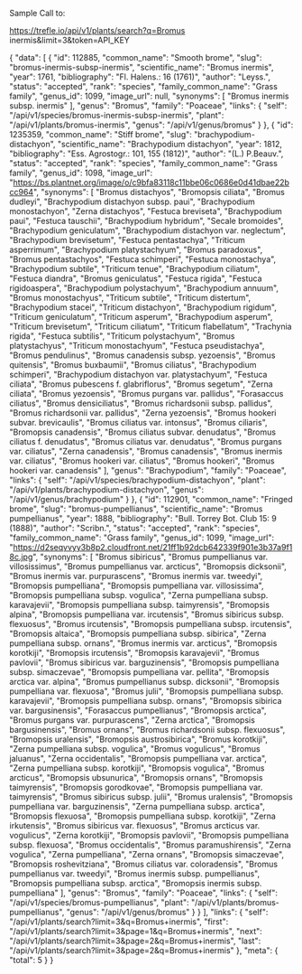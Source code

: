 Sample Call to:

https://trefle.io/api/v1/plants/search?q=Bromus inermis&limit=3&token=API_KEY

{
    "data": [
        {
            "id": 112885,
            "common_name": "Smooth brome",
            "slug": "bromus-inermis-subsp-inermis",
            "scientific_name": "Bromus inermis",
            "year": 1761,
            "bibliography": "Fl. Halens.: 16 (1761)",
            "author": "Leyss.",
            "status": "accepted",
            "rank": "species",
            "family_common_name": "Grass family",
            "genus_id": 1099,
            "image_url": null,
            "synonyms": [
                "Bromus inermis subsp. inermis"
            ],
            "genus": "Bromus",
            "family": "Poaceae",
            "links": {
                "self": "/api/v1/species/bromus-inermis-subsp-inermis",
                "plant": "/api/v1/plants/bromus-inermis",
                "genus": "/api/v1/genus/bromus"
            }
        },
        {
            "id": 1235359,
            "common_name": "Stiff brome",
            "slug": "brachypodium-distachyon",
            "scientific_name": "Brachypodium distachyon",
            "year": 1812,
            "bibliography": "Ess. Agrostogr.: 101, 155 (1812)",
            "author": "(L.) P.Beauv.",
            "status": "accepted",
            "rank": "species",
            "family_common_name": "Grass family",
            "genus_id": 1098,
            "image_url": "https://bs.plantnet.org/image/o/c9bfa83118c11bbe06c0686e0d41dbae22bcc964",
            "synonyms": [
                "Bromus distachyos",
                "Bromopsis ciliata",
                "Bromus dudleyi",
                "Brachypodium distachyon subsp. paui",
                "Brachypodium monostachyon",
                "Zerna distachyos",
                "Festuca breviseta",
                "Brachypodium paui",
                "Festuca tauschii",
                "Brachypodium hybridum",
                "Secale bromoides",
                "Brachypodium geniculatum",
                "Brachypodium distachyon var. neglectum",
                "Brachypodium brevisetum",
                "Festuca pentastachya",
                "Triticum asperrimum",
                "Brachypodium platystachyum",
                "Bromus paradoxus",
                "Bromus pentastachyos",
                "Festuca schimperi",
                "Festuca monostachya",
                "Brachypodium subtile",
                "Triticum tenue",
                "Brachypodium ciliatum",
                "Festuca diandra",
                "Bromus geniculatus",
                "Festuca rigida",
                "Festuca rigidoaspera",
                "Brachypodium polystachyum",
                "Brachypodium annuum",
                "Bromus monostachyus",
                "Triticum subtile",
                "Triticum distertum",
                "Brachypodium stacei",
                "Triticum distachyon",
                "Brachypodium rigidum",
                "Triticum geniculatum",
                "Triticum asperum",
                "Brachypodium asperum",
                "Triticum brevisetum",
                "Triticum ciliatum",
                "Triticum flabellatum",
                "Trachynia rigida",
                "Festuca subtilis",
                "Triticum polystachyum",
                "Bromus platystachyus",
                "Triticum monostachyum",
                "Festuca pseudistachya",
                "Bromus pendulinus",
                "Bromus canadensis subsp. yezoensis",
                "Bromus quitensis",
                "Bromus buxbaumii",
                "Bromus ciliatus",
                "Brachypodium schimperi",
                "Brachypodium distachyon var. platystachyum",
                "Festuca ciliata",
                "Bromus pubescens f. glabriflorus",
                "Bromus segetum",
                "Zerna ciliata",
                "Bromus yezoensis",
                "Bromus purgans var. pallidus",
                "Forasaccus ciliatus",
                "Bromus densiciliatus",
                "Bromus richardsonii subsp. pallidus",
                "Bromus richardsonii var. pallidus",
                "Zerna yezoensis",
                "Bromus hookeri subvar. brevicaulis",
                "Bromus ciliatus var. intonsus",
                "Bromus ciliaris",
                "Bromopsis canadensis",
                "Bromus ciliatus subvar. denudatus",
                "Bromus ciliatus f. denudatus",
                "Bromus ciliatus var. denudatus",
                "Bromus purgans var. ciliatus",
                "Zerna canadensis",
                "Bromus canadensis",
                "Bromus inermis var. ciliatus",
                "Bromus hookeri var. ciliatus",
                "Bromus hookeri",
                "Bromus hookeri var. canadensis"
            ],
            "genus": "Brachypodium",
            "family": "Poaceae",
            "links": {
                "self": "/api/v1/species/brachypodium-distachyon",
                "plant": "/api/v1/plants/brachypodium-distachyon",
                "genus": "/api/v1/genus/brachypodium"
            }
        },
        {
            "id": 112901,
            "common_name": "Fringed brome",
            "slug": "bromus-pumpellianus",
            "scientific_name": "Bromus pumpellianus",
            "year": 1888,
            "bibliography": "Bull. Torrey Bot. Club 15: 9 (1888)",
            "author": "Scribn.",
            "status": "accepted",
            "rank": "species",
            "family_common_name": "Grass family",
            "genus_id": 1099,
            "image_url": "https://d2seqvvyy3b8p2.cloudfront.net/21ff1b92dcb642339f901e3b37a9f18c.jpg",
            "synonyms": [
                "Bromus sibiricus",
                "Bromus pumpellianus var. villosissimus",
                "Bromus pumpellianus var. arcticus",
                "Bromopsis dicksonii",
                "Bromus inermis var. purpurascens",
                "Bromus inermis var. tweedyi",
                "Bromopsis pumpelliana",
                "Bromopsis pumpelliana var. villosissima",
                "Bromopsis pumpelliana subsp. vogulica",
                "Zerna pumpelliana subsp. karavajevii",
                "Bromopsis pumpelliana subsp. taimyrensis",
                "Bromopsis alpina",
                "Bromopsis pumpelliana var. ircutensis",
                "Bromus sibiricus subsp. flexuosus",
                "Bromus ircutensis",
                "Bromopsis pumpelliana subsp. ircutensis",
                "Bromopsis altaica",
                "Bromopsis pumpelliana subsp. sibirica",
                "Zerna pumpelliana subsp. ornans",
                "Bromus inermis var. arcticus",
                "Bromopsis korotkiji",
                "Bromopsis ircutensis",
                "Bromopsis karavajevii",
                "Bromus pavlovii",
                "Bromus sibiricus var. barguzinensis",
                "Bromopsis pumpelliana subsp. simaczevae",
                "Bromopsis pumpelliana var. pellita",
                "Bromopsis arctica var. alpina",
                "Bromus pumpellianus subsp. dicksonii",
                "Bromopsis pumpelliana var. flexuosa",
                "Bromus julii",
                "Bromopsis pumpelliana subsp. karavajevii",
                "Bromopsis pumpelliana subsp. ornans",
                "Bromopsis sibirica var. bargusinensis",
                "Forasaccus pumpellianus",
                "Bromopsis arctica",
                "Bromus purgans var. purpurascens",
                "Zerna arctica",
                "Bromopsis bargusinensis",
                "Bromus ornans",
                "Bromus richardsonii subsp. flexuosus",
                "Bromopsis uralensis",
                "Bromopsis austrosibirica",
                "Bromus korotkiji",
                "Zerna pumpelliana subsp. vogulica",
                "Bromus vogulicus",
                "Bromus jaluanus",
                "Zerna occidentalis",
                "Bromopsis pumpelliana var. arctica",
                "Zerna pumpelliana subsp. korotkiji",
                "Bromopsis vogulica",
                "Bromus arcticus",
                "Bromopsis ubsunurica",
                "Bromopsis ornans",
                "Bromopsis taimyrensis",
                "Bromopsis gorodkovae",
                "Bromopsis pumpelliana var. taimyrensis",
                "Bromus sibiricus subsp. julii",
                "Bromus uralensis",
                "Bromopsis pumpelliana var. barguzinensis",
                "Zerna pumpelliana subsp. arctica",
                "Bromopsis flexuosa",
                "Bromopsis pumpelliana subsp. korotkiji",
                "Zerna irkutensis",
                "Bromus sibiricus var. flexuosus",
                "Bromus arcticus var. vogulicus",
                "Zerna korotkiji",
                "Bromopsis pavlovii",
                "Bromopsis pumpelliana subsp. flexuosa",
                "Bromus occidentalis",
                "Bromus paramushirensis",
                "Zerna vogulica",
                "Zerna pumpelliana",
                "Zerna ornans",
                "Bromopsis simaczevae",
                "Bromopsis roshevitziana",
                "Bromus ciliatus var. coloradensis",
                "Bromus pumpellianus var. tweedyi",
                "Bromus inermis subsp. pumpellianus",
                "Bromopsis pumpelliana subsp. arctica",
                "Bromopsis inermis subsp. pumpelliana"
            ],
            "genus": "Bromus",
            "family": "Poaceae",
            "links": {
                "self": "/api/v1/species/bromus-pumpellianus",
                "plant": "/api/v1/plants/bromus-pumpellianus",
                "genus": "/api/v1/genus/bromus"
            }
        }
    ],
    "links": {
        "self": "/api/v1/plants/search?limit=3&q=Bromus+inermis",
        "first": "/api/v1/plants/search?limit=3&page=1&q=Bromus+inermis",
        "next": "/api/v1/plants/search?limit=3&page=2&q=Bromus+inermis",
        "last": "/api/v1/plants/search?limit=3&page=2&q=Bromus+inermis"
    },
    "meta": {
        "total": 5
    }
}